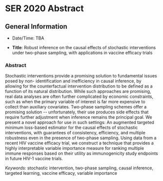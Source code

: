 # SER 2020 Abstract

## General Information

* Date/Time: TBA

* __Title__: Robust inference on the causal effects of stochastic interventions
  under two-phase sampling, with applications in vaccine efficacy trials

### Abstract

Stochastic interventions provide a promising solution to fundamental issues
posed by non- identification and inefficiency in causal inference, by allowing
for the counterfactual intervention distribution to be defined as a function of
its natural distribution. While such approaches are promising, real data
analyses are often further complicated by economic constraints, such as when the
primary variable of interest is far more expensive to collect than auxiliary
covariates. Two-phase sampling schemes offer a promising solution --
unfortunately, their use produces side effects that require further adjustment
when inference remains the principal goal. We present a novel approach for use
in such settings: An augmented targeted minimum loss-based estimator for the
causal effects of stochastic interventions, with guarantees of consistency,
efficiency, and multiple robustness even in the presence of two-phase sampling.
Using data from a recent HIV vaccine efficacy trial, we construct a technique
that provides a highly interpretable variable importance measure for ranking
multiple immune responses based on their utility as immunogenicity study
endpoints in future HIV-1 vaccine trials.

_Keywords:_ stochastic intervention, two-phase sampling, causal inference,
targeted learning, vaccine efficacy, variable importance
